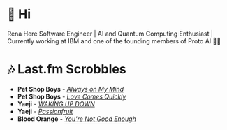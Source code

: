 # 👋 Hi

Rena Here
Software Engineer | AI and Quantum Computing Enthusiast | Currently working at IBM and one of the founding members of Proto AI 🤖💪

# 🎶 Last.fm Scrobbles

- **Pet Shop Boys** - *[Always on My Mind](https://www.last.fm/music/Pet+Shop+Boys/_/Always+on+My+Mind)*
- **Pet Shop Boys** - *[Love Comes Quickly](https://www.last.fm/music/Pet+Shop+Boys/_/Love+Comes+Quickly)*
- **Yaeji** - *[WAKING UP DOWN](https://www.last.fm/music/Yaeji/_/WAKING+UP+DOWN)*
- **Yaeji** - *[Passionfruit](https://www.last.fm/music/Yaeji/_/Passionfruit)*
- **Blood Orange** - *[You're Not Good Enough](https://www.last.fm/music/Blood+Orange/_/You%27re+Not+Good+Enough)*
